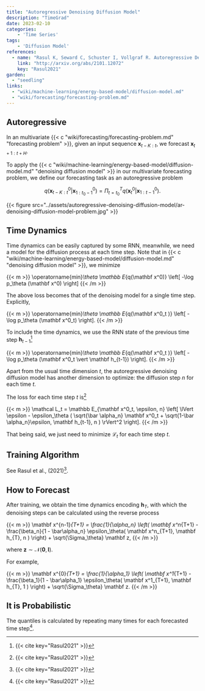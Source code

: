 ```yaml
---
title: "Autoregressive Denoising Diffusion Model"
description: "TimeGrad"
date: 2023-02-10
categories:
    - 'Time Series'
tags:
    - 'Diffusion Model'
references:
  - name: "Rasul K, Seward C, Schuster I, Vollgraf R. Autoregressive Denoising Diffusion Models for Multivariate Probabilistic Time Series Forecasting. arXiv [cs.LG]. 2021. Available: http://arxiv.org/abs/2101.12072"
    link: "http://arxiv.org/abs/2101.12072"
    key: "Rasul2021"
garden:
  - "seedling"
links:
  - "wiki/machine-learning/energy-based-model/diffusion-model.md"
  - "wiki/forecasting/forecasting-problem.md"
---
```


## Autoregressive

In an multivariate {{< c "wiki/forecasting/forecasting-problem.md" "forecasting problem" >}}, given an input sequence $\mathbf x_{t-K: t}$, we forecast $\mathbf x_{t+1:t+H}$.

To apply the {{< c "wiki/machine-learning/energy-based-model/diffusion-model.md" "denoising diffusion model" >}} in our multivariate forecasting problem, we define our forecasting task as an autoregressive problem

$$
q(\mathbf x^0_{t - K:t} \vert \mathbf x^0_{1:t_0 - 1}) = \Pi_{t=t_0}^T q(\mathbf x^0_t \vert \mathbf x^0_{1:t-1}).
$$

{{< figure src="../assets/autoregressive-denoising-diffusion-model/ar-denoising-diffusion-model-problem.jpg" >}}


## Time Dynamics

Time dynamics can be easily captured by some RNN, meanwhile, we need a model for the diffusion process at each time step. Note that in {{< c "wiki/machine-learning/energy-based-model/diffusion-model.md" "denoising diffusion model" >}}, we minimize

{{< m >}}
\operatorname{min}_\theta \mathbb E_{q(\mathbf x^0)} \left[ -\log p_\theta (\mathbf x^0) \right]
{{< /m >}}

The above loss becomes that of the denoising model for a single time step. Explicitly,

{{< m >}}
\operatorname{min}_\theta \mathbb E_{q(\mathbf x^0_t )} \left[ -\log p_\theta (\mathbf x^0_t) \right].
{{< /m >}}

To include the time dynamics, we use the RNN state of the previous time step $\mathbf h_{t-1}$[^Rasul2021]

{{< m >}}
\operatorname{min}_\theta \mathbb E_{q(\mathbf x^0_t )} \left[ -\log p_\theta (\mathbf x^0_t \vert \mathbf h_{t-1}) \right].
{{< /m >}}

Apart from the usual time dimension $t$, the autoregressive denoising diffusion model has another dimension to optimize: the diffusion step $n$ for each time $t$.

The loss for each time step $t$ is[^Rasul2021]

{{< m >}}
\mathcal L_t = \mathbb E_{\mathbf x^0_t, \epsilon, n} \left[ \lVert \epsilon - \epsilon_\theta ( \sqrt{\bar \alpha_n} \mathbf x^0_t + \sqrt{1-\bar \alpha_n}\epsilon, \mathbf h_{t-1}, n ) \rVert^2  \right].
{{< /m >}}

That being said, we just need to minimize $\mathcal L_t$ for each time step $t$.

## Training Algorithm

See Rasul et al., (2021)[^Rasul2021].

## How to Forecast

After training, we obtain the time dynamics encoding $\mathbf h_T$, with which the denoising steps can be calculated using the reverse process

{{< m >}}
\mathbf x^{n-1}_{T+1} = \frac{1}{\alpha_n} \left( \mathbf x^n_{T+1} - \frac{\beta_n}{1 - \bar\alpha_n} \epsilon_\theta( \mathbf x^n_{T+1}, \mathbf h_{T}, n ) \right) + \sqrt{\Sigma_\theta} \mathbf z,
{{< /m >}}

where $\mathbf z \sim \mathcal N(\mathbf 0, \mathbf I)$.

For example,

{{< m >}}
\mathbf x^{0}_{T+1} = \frac{1}{\alpha_1} \left( \mathbf x^1_{T+1} - \frac{\beta_1}{1 - \bar\alpha_1} \epsilon_\theta( \mathbf x^1_{T+1}, \mathbf h_{T}, 1 ) \right) + \sqrt{\Sigma_\theta} \mathbf z.
{{< /m >}}


## It is Probabilistic

The quantiles is calculated by repeating many times for each forecasted time step[^Rasul2021].



[^Rasul2021]: {{< cite key="Rasul2021" >}}